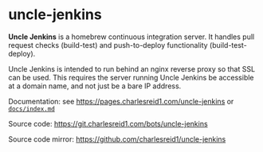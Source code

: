 # uncle-jenkins

**Uncle Jenkins** is a homebrew continuous integration server.
It handles pull request checks (build-test) and push-to-deploy 
functionality (build-test-deploy).

Uncle Jenkins is intended to run behind an nginx reverse proxy
so that SSL can be used. This requires the server running 
Uncle Jenkins be accessible at a domain name, and not just be
a bare IP address.

Documentation: see <https://pages.charlesreid1.com/uncle-jenkins> or [`docs/index.md`](docs/index.md)

Source code: <https://git.charlesreid1.com/bots/uncle-jenkins>

Source code mirror: <https://github.com/charlesreid1/uncle-jenkins>


